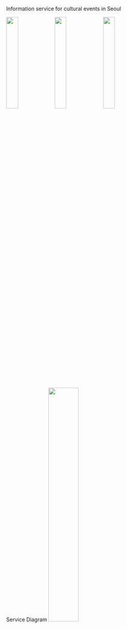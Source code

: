 Information service for cultural events in Seoul

<img src="https://user-images.githubusercontent.com/8165219/50751840-dcc40280-128e-11e9-8523-7dc52b6961f3.jpg" width="25%"></img>
<img src="https://user-images.githubusercontent.com/8165219/50751844-e188b680-128e-11e9-9d5e-7f9cda636ec4.jpg" width="25%"></img>
<img src="https://user-images.githubusercontent.com/8165219/50751846-e3527a00-128e-11e9-85b3-83083d2f22fe.jpg" width="25%"></img>

Service Diagram
<img src="https://user-images.githubusercontent.com/8165219/50751952-670c6680-128f-11e9-986d-25cdc0a48708.png" width="40%"></img>
